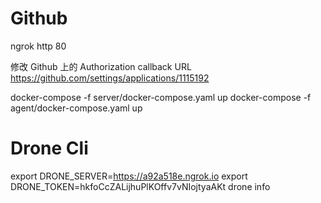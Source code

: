# Github

ngrok http 80

修改 Github 上的 Authorization callback URL
https://github.com/settings/applications/1115192

docker-compose -f server/docker-compose.yaml up
docker-compose -f agent/docker-compose.yaml up

# Drone Cli

export DRONE_SERVER=https://a92a518e.ngrok.io
export DRONE_TOKEN=hkfoCcZALijhuPlKOffv7vNIojtyaAKt
drone info